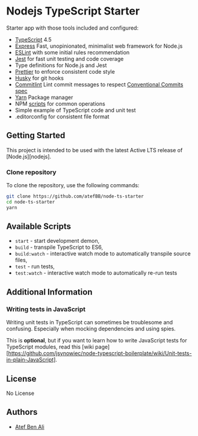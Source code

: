 # Nodejs TypeScript Starter

Starter app with those tools included and configured:

- [TypeScript](https://www.typescriptlang.org/) 4.5
- [Express](http://expressjs.com/) Fast, unopinionated, minimalist web framework for Node.js
- [ESLint](https://eslint.org/) with some initial rules recommendation
- [Jest](https://jestjs.io/) for fast unit testing and code coverage
- Type definitions for Node.js and Jest
- [Prettier](https://prettier.io/) to enforce consistent code style
- [Husky](https://typicode.github.io/husky) for git hooks
- [Commitlint](https://commitlint.js.org) Lint commit messages to respect [Conventional Commits spec](https://www.conventionalcommits.org/en/v1.0.0-beta.2/)
- [Yarn](https://yarnpkg.com/) Package manager
- NPM [scripts](#available-scripts) for common operations
- Simple example of TypeScript code and unit test
- .editorconfig for consistent file format

## Getting Started

This project is intended to be used with the latest Active LTS release of [Node.js][nodejs].

### Clone repository

To clone the repository, use the following commands:

```sh
git clone https://github.com/atefBB/node-ts-starter
cd node-ts-starter
yarn
```

## Available Scripts

- `start` - start development demon,
- `build` - transpile TypeScript to ES6,
- `build:watch` - interactive watch mode to automatically transpile source files,
- `test` - run tests,
- `test:watch` - interactive watch mode to automatically re-run tests

## Additional Information

### Writing tests in JavaScript

Writing unit tests in TypeScript can sometimes be troublesome and confusing. Especially when mocking dependencies and using spies.

This is **optional**, but if you want to learn how to write JavaScript tests for TypeScript modules, read this [wiki page][https://github.com/jsynowiec/node-typescript-boilerplate/wiki/Unit-tests-in-plain-JavaScript].

## License

No License


## Authors
- [Atef Ben Ali](mailto:atef.bettaib@gmailcom)
